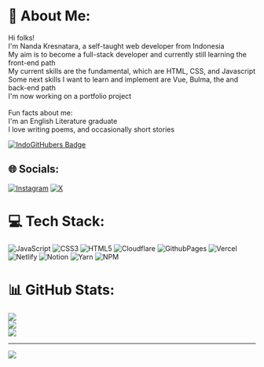 # 💫 About Me:
Hi folks!<br>I'm Nanda Kresnatara, a self-taught web developer from Indonesia<br>My aim is to become a full-stack developer and currently still learning the front-end path<br>My current skills are the fundamental, which are HTML, CSS, and  Javascript<br>Some next skills I want to learn and implement are Vue, Bulma, the and back-end path<br>I'm now working on a portfolio project<br><br>Fun facts about me:<br>I'm an English Literature graduate<br>I love writing poems, and occasionally short stories<br>

  <a href="https://indogithubers.vercel.app/">
    <img src="https://indogithubers-badge.vercel.app/badge?username=taradevio" alt="IndoGitHubers Badge">
  </a>

## 🌐 Socials:
[![Instagram](https://img.shields.io/badge/Instagram-%23E4405F.svg?logo=Instagram&logoColor=white)](https://instagram.com/tarayavanets) [![X](https://img.shields.io/badge/X-black.svg?logo=X&logoColor=white)](https://x.com/tarayavanets)

# 💻 Tech Stack:
![JavaScript](https://img.shields.io/badge/javascript-%23323330.svg?style=flat&logo=javascript&logoColor=%23F7DF1E) ![CSS3](https://img.shields.io/badge/css3-%231572B6.svg?style=flat&logo=css3&logoColor=white) ![HTML5](https://img.shields.io/badge/html5-%23E34F26.svg?style=flat&logo=html5&logoColor=white) ![Cloudflare](https://img.shields.io/badge/Cloudflare-F38020?style=flat&logo=Cloudflare&logoColor=white) ![GithubPages](https://img.shields.io/badge/github%20pages-121013?style=flat&logo=github&logoColor=white) ![Vercel](https://img.shields.io/badge/vercel-%23000000.svg?style=flat&logo=vercel&logoColor=white) ![Netlify](https://img.shields.io/badge/netlify-%23000000.svg?style=flat&logo=netlify&logoColor=#00C7B7) ![Notion](https://img.shields.io/badge/Notion-%23000000.svg?style=flat&logo=notion&logoColor=white) ![Yarn](https://img.shields.io/badge/yarn-%232C8EBB.svg?style=flat&logo=yarn&logoColor=white) ![NPM](https://img.shields.io/badge/NPM-%23CB3837.svg?style=flat&logo=npm&logoColor=white)
# 📊 GitHub Stats:
![](https://github-readme-stats.vercel.app/api?username=taradevio&theme=dark&hide_border=false&include_all_commits=false&count_private=false)<br/>
![](https://github-readme-streak-stats.herokuapp.com/?user=taradevio&theme=dark&hide_border=false)<br/>
![](https://github-readme-stats.vercel.app/api/top-langs/?username=taradevio&theme=dark&hide_border=false&include_all_commits=false&count_private=false&layout=compact)

---
[![](https://visitcount.itsvg.in/api?id=taradevio&icon=5&color=6)](https://visitcount.itsvg.in)

<!-- Proudly created with GPRM ( https://gprm.itsvg.in ) -->
